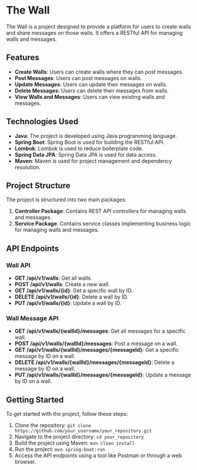 # The Wall

The Wall is a project designed to provide a platform for users to create walls and share messages on those walls. It offers a RESTful API for managing walls and messages.

## Features

- **Create Walls**: Users can create walls where they can post messages.
- **Post Messages**: Users can post messages on walls.
- **Update Messages**: Users can update their messages on walls.
- **Delete Messages**: Users can delete their messages from walls.
- **View Walls and Messages**: Users can view existing walls and messages.

## Technologies Used

- **Java**: The project is developed using Java programming language.
- **Spring Boot**: Spring Boot is used for building the RESTful API.
- **Lombok**: Lombok is used to reduce boilerplate code.
- **Spring Data JPA**: Spring Data JPA is used for data access.
- **Maven**: Maven is used for project management and dependency resolution.

## Project Structure

The project is structured into two main packages:

1. **Controller Package**: Contains REST API controllers for managing walls and messages.
2. **Service Package**: Contains service classes implementing business logic for managing walls and messages.

## API Endpoints

### Wall API

- **GET /api/v1/walls**: Get all walls.
- **POST /api/v1/walls**: Create a new wall.
- **GET /api/v1/walls/{id}**: Get a specific wall by ID.
- **DELETE /api/v1/walls/{id}**: Delete a wall by ID.
- **PUT /api/v1/walls/{id}**: Update a wall by ID.

### Wall Message API

- **GET /api/v1/walls/{wallId}/messages**: Get all messages for a specific wall.
- **POST /api/v1/walls/{wallId}/messages**: Post a message on a wall.
- **GET /api/v1/walls/{wallId}/messages/{messageId}**: Get a specific message by ID on a wall.
- **DELETE /api/v1/walls/{wallId}/messages/{messageId}**: Delete a message by ID on a wall.
- **PUT /api/v1/walls/{wallId}/messages/{messageId}**: Update a message by ID on a wall.

## Getting Started

To get started with the project, follow these steps:

1. Clone the repository: `git clone https://github.com/your_username/your_repository.git`
2. Navigate to the project directory: `cd your_repository`
3. Build the project using Maven: `mvn clean install`
4. Run the project: `mvn spring-boot:run`
5. Access the API endpoints using a tool like Postman or through a web browser.


